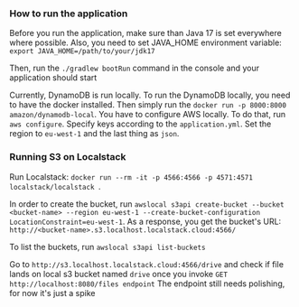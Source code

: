 ### How to run the application

Before you run the application, make sure than Java 17 is set everywhere where possible. 
Also, you need to set JAVA_HOME environment variable:
`export JAVA_HOME=/path/to/your/jdk17`

Then, run the `./gradlew bootRun` command in the console and your application should start

Currently, DynamoDB is run locally. To run the DynamoDB locally, you need to have the docker installed.
Then simply run the `docker run -p 8000:8000 amazon/dynamodb-local`. You have to configure AWS locally. 
To do that, run `aws configure`. Specify keys according to the `application.yml`. Set the region to `eu-west-1`
and the last thing as `json`.

### Running S3 on Localstack
Run Localstack: `docker run --rm -it -p 4566:4566 -p 4571:4571 localstack/localstack
`.
 
In order to create the bucket, run `awslocal s3api create-bucket --bucket <bucket-name> --region eu-west-1 --create-bucket-configuration LocationConstraint=eu-west-1`.
As a response, you get the bucket's URL: `http://<bucket-name>.s3.localhost.localstack.cloud:4566/`

To list the buckets, run `awslocal s3api list-buckets`

Go to `http://s3.localhost.localstack.cloud:4566/drive` and check if file lands on local s3 bucket named `drive` once you invoke `GET http://localhost:8080/files endpoint`
The endpoint still needs polishing, for now it's just a spike